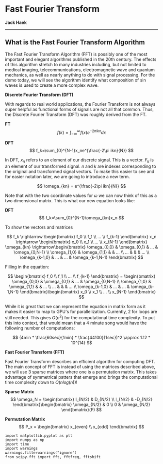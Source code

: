 # Fast Fourier Transform

**Jack Haek**

---

## What is the Fast Fourier Transform Algorithm

The Fast Fourier Transform Algorithm (FFT) is possibly one of the most important and elegant algorithms published in the 20th century. The effects of this algorithm stretch to many industries including, but not limited to medical imaging, telecommunications, electromagnetic wave and quantum mechanics, as well as nearly anything to do with signal processing. For the demo today, we will see the algorithm identify what composition of sin waves is used to create a more complex wave.

**Discrete Fourier Transform (DFT)**

With regards to real world applications, the Fourier Transform is not always super helpful as functional forms of signals are not all that common. Thus, the Discrete Fourier Transform (DFT) was roughly derived from the FT.


**FT**
$$
f(k) = \int_{-\infty}^{\infty}f(x)e^{-2\pi ikx}dx
$$

**DFT**
$$
f_k=\sum_{0}^{N-1}x_ne^{\frac{-2\pi ikn}{N}}
$$

In DFT, $x_n$ refers to an element of our discrete signal. This is a vector. $F_k$ is an element of our transformed signal. $n$ and $k$ are indexes corresponding to the original and transformed signal vectors. To make this easier to see and for easier notation later, we are going to introduce a new term. 

$$
\omega_{kn} = e^{\frac{-2\pi ikn}{N}}
$$

Note that with the two coordinate values for $\omega$ we can now think of this as a two dimensional matrix. This is what our new equation looks like:

**DFT**
$$
f_k=\sum_{0}^{N-1}\omega_{kn}x_n
$$

To show the vectors and matrices

$$
f_k \rightarrow \begin{bmatrix}
f_0
\\
f_1
\\
...
\\ 
f_{k-1}
\end{bmatrix}
x_n \rightarrow \begin{bmatrix}
x_0
\\
x_1
\\
...
\\ 
x_{N-1}
\end{bmatrix}
\omega_{kn} \rightarrow\begin{bmatrix}
\omega_{0,0} & \omega_{0,1} & ... & \omega_{0,N-1} \\ 
\omega_{1,0} & \omega_{1,1} &  & ... \\
... &  &  & ... \\ 
\omega_{k-1,0} & ...  & ... & \omega_{k-1,N-1} 
\end{bmatrix}
$$

Filling in the equation:

$$
\begin{bmatrix}
f_0
\\
f_1
\\
...
\\ 
f_{k-1}
\end{bmatrix} = \begin{bmatrix}
\omega_{0,0} & \omega_{0,1} & ... & \omega_{0,N-1} \\ 
\omega_{1,0} & \omega_{1,1} &  & ... \\
... &  &  & ... \\ 
\omega_{k-1,0} & ...  & ... & \omega_{k-1,N-1} 
\end{bmatrix}\begin{bmatrix}
x_0
\\
x_1
\\
...
\\ 
x_{N-1}
\end{bmatrix}
$$

While it is great that we can represent the equation in matrix form as it makes it easier to map to GPU's for parallelization. Currently, 2 for loops are still needed. This gives $O(n^2)$ for the computational time complexity. To put this into context, that would mean that a 4 minute song would have the following number of computations:

$$
(4min * \frac{60sec}{1min} * \frac{44100}{1sec})^2 \approx 1.12 * 10^{14}
$$

**Fast Fourier Transform (FFT)**

Fast Fourier Transform describes an efficient algorithm for computing DFT. The main concept of FFT is instead of using the matrices described above, we will use 3 sparse matrices where one is a permutation matrix. This takes advantage of symmetrical patters that emerge and brings the computational time complexity down to $O(nlog(n))$!

**Sparse Matrix**
$$
\omega_N = \begin{bmatrix}
I_{N/2} & D_{N/2} \\ 
I_{N/2} & -D_{N/2}
\end{bmatrix}\begin{bmatrix}
\omega_{N/2} & 0 \\ 
0 & \omega_{N/2}
\end{bmatrix}(P)
$$

**Permutation Matrix**
$$
P_x = \begin{bmatrix}
x_{even} \\
x_{odd}
\end{bmatrix}
$$

```
import matplotlib.pyplot as plt
import numpy as np
import time
import warnings
warnings.filterwarnings("ignore")
from scipy.fft import fft, fftfreq, fftshift
```
